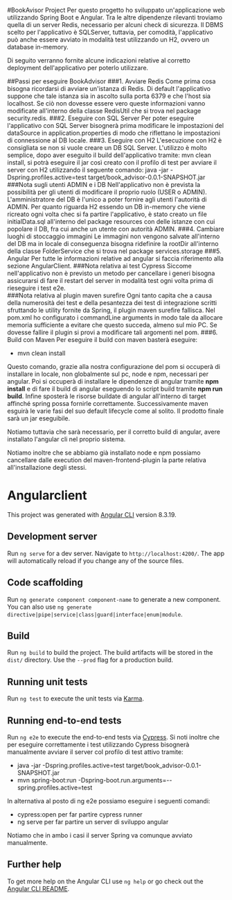 #BookAvisor Project
Per questo progetto ho sviluppato un'applicazione web utilizzando Spring Boot e Angular. Tra le altre dipendenze rilevanti troviamo quella di un server Redis, necessario per alcuni check di sicurezza.
Il DBMS scelto per l'applicativo è SQLServer, tuttavia, per comodità, l'applicativo può anche essere avviato in modalità test utilizzando un H2, ovvero un database in-memory.

Di seguito verranno fornite alcune indicazioni relative al corretto deployment dell'applicativo per poterlo utilizzare.

##Passi per eseguire BookAdvisor
###1. Avviare Redis
Come prima cosa bisogna ricordarsi di avviare un'istanza di Redis. Di default l'applicativo suppone che tale istanza sia in ascolto sulla porta 6379 e che l'host sia localhost. Se ciò non dovesse essere vero queste informazioni vanno modificate all'interno della classe RedisUtil che si trova nel package security.redis.
###2. Eseguire con SQL Server
Per poter eseguire l'applicativo con SQL Server bisognerà prima modificare le impostazioni del dataSource in application.properties di modo che riflettano le impostazioni di connessione al DB locale.
###3. Eseguire con H2
L'esecuzione con H2 è consigliata se non si vuole creare un DB SQL Server.
L'utilizzo è molto semplice, dopo aver eseguito il build dell'applicativo tramite: mvn clean install, si potrà eseguire il jar così creato con il profilo di test per avviare il server con H2 utilizzando il seguente comando:
java -jar -Dspring.profiles.active=test target/book_advisor-0.0.1-SNAPSHOT.jar
###Nota sugli utenti ADMIN e i DB
Nell'applicativo non è prevista la possibilità per gli utenti di modificare il proprio ruolo (USER o ADMIN). L'amministratore del DB è l'unico a poter fornire agli utenti l'autorità di ADMIN.
Per quanto riguarda H2 essendo un DB in-memory che viene ricreato ogni volta chec si fa partire l'applicativo, è stato creato un file initialData.sql all'interno del package resources con delle istanze con cui popolare il DB, fra cui anche un utente con autorità ADMIN.
###4. Cambiare luoghi di stoccaggio immagini
Le immagini non vengono salvate all'interno del DB ma in locale di conseguenza bisogna ridefinire la rootDir all'interno della classe FolderService che si trova nel package services.storage
###5. Angular
Per tutte le informazioni relative ad angular si faccia riferimento alla sezione AngularClient.
###Nota relativa ai test Cypress
Siccome nell'applicativo non è previsto un metodo per cancellare i generi bisogna assicurarsi di fare il restart del server in modalità test ogni volta prima di rieseguire i test e2e.  
###Nota relativa al plugin maven surefire
Ogni tanto capita che a causa della numerosità dei test e della pesantezza dei test di integrazione scritti sfruttando le utility fornite da Spring, il plugin maven surefire fallisca. Nel pom.xml ho configurato i commandLine arguments in modo tale da allocare memoria sufficiente a evitare che questo succeda, almeno sul mio PC. Se dovesse fallire il plugin si provi a modificare tali argomenti nel pom.
###6. Build con Maven
Per eseguire il build con maven basterà eseguire:
* mvn clean install

Questo comando, grazie alla nostra configurazione del pom si occuperà di installare in locale, non globalmente sul pc, node e npm, necessari per angular. Poi si occuperà di installare le dipendenze di angular tramite **npm install** e di fare il build di angular eseguendo lo script build tramite **npm run build**. Infine sposterà le risorse buildate di angular all'interno di target affinché spring possa fornirle correttamente.
Successivamente maven esguirà le varie fasi del suo default lifecycle come al solito. Il prodotto finale sarà un jar eseguibile.

Notiamo tuttavia che sarà necessario, per il corretto build di angular, avere installato l'angular cli nel proprio sistema.

Notiamo inoltre che se abbiamo già installato node e npm possiamo cancellare dalle execution del maven-frontend-plugin la parte relativa all'installazione degli stessi.
# Angularclient

This project was generated with [Angular CLI](https://github.com/angular/angular-cli) version 8.3.19.

## Development server

Run `ng serve` for a dev server. Navigate to `http://localhost:4200/`. The app will automatically reload if you change any of the source files.

## Code scaffolding

Run `ng generate component component-name` to generate a new component. You can also use `ng generate directive|pipe|service|class|guard|interface|enum|module`.

## Build

Run `ng build` to build the project. The build artifacts will be stored in the `dist/` directory. Use the `--prod` flag for a production build.

## Running unit tests

Run `ng test` to execute the unit tests via [Karma](https://karma-runner.github.io).

## Running end-to-end tests

Run `ng e2e` to execute the end-to-end tests via [Cypress](http://www.cypress.io/).
Si noti inoltre che per eseguire correttamente i test utilizzando Cypress bisognerà manualmente avviare il server col profilo di test attivo tramite:
* java -jar -Dspring.profiles.active=test target/book_advisor-0.0.1-SNAPSHOT.jar
* mvn spring-boot:run -Dspring-boot.run.arguments=--spring.profiles.active=test

In alternativa al posto di ng e2e possiamo eseguire i seguenti comandi:
* cypress:open per far partire cypress runner
* ng serve per far partire un server di sviluppo angular

Notiamo che in ambo i casi il server Spring va comunque avviato manualmente.

## Further help

To get more help on the Angular CLI use `ng help` or go check out the [Angular CLI README](https://github.com/angular/angular-cli/blob/master/README.md).
